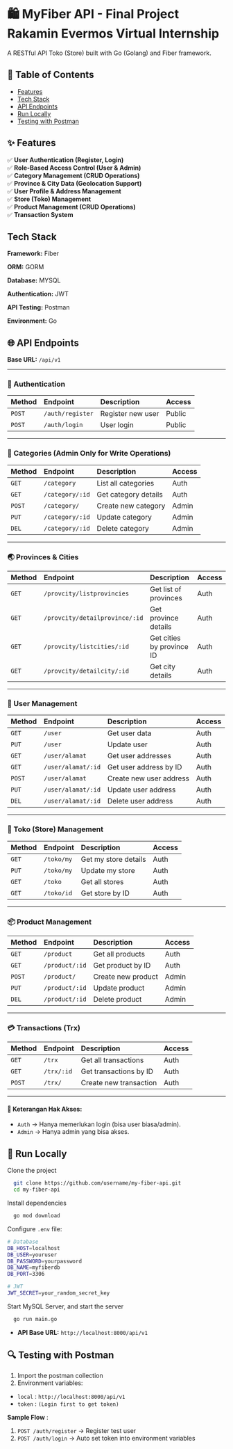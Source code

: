 # 🛍️ MyFiber API - Final Project Rakamin Evermos Virtual Internship

A RESTful API Toko (Store) built with Go (Golang) and Fiber framework.

## 📌 Table of Contents

- [Features](https://github.com/nandarahmat/my-fiber-api?tab=readme-ov-file#-features)
- [Tech Stack](https://github.com/nandarahmat/my-fiber-api?tab=readme-ov-file#-tech-stack)
- [API Endpoints](https://github.com/nandarahmat/my-fiber-api?tab=readme-ov-file#-api-endpoints)
- [Run Locally](https://github.com/nandarahmat/my-fiber-api?tab=readme-ov-file#-run-locally)
- [Testing with Postman](https://github.com/nandarahmat/my-fiber-api?tab=readme-ov-file#-testing-with-postman)

## ✨ Features

✅ **User Authentication (Register, Login)**  
✅ **Role-Based Access Control (User & Admin)**  
✅ **Category Management (CRUD Operations)**  
✅ **Province & City Data (Geolocation Support)**  
✅ **User Profile & Address Management**  
✅ **Store (Toko) Management**  
✅ **Product Management (CRUD Operations)**  
✅ **Transaction System**

## Tech Stack

**Framework:** Fiber

**ORM:** GORM

**Database:** MYSQL

**Authentication:** JWT

**API Testing:** Postman

**Environment:** Go

## 🌐 API Endpoints

**Base URL:** `/api/v1`

---

### 🔐 Authentication

| Method | Endpoint         | Description       | Access |
| :----- | :--------------- | :---------------- | :----- |
| `POST` | `/auth/register` | Register new user | Public |
| `POST` | `/auth/login`    | User login        | Public |

---

### 📂 Categories (Admin Only for Write Operations)

| Method | Endpoint        | Description          | Access |
| :----- | :-------------- | :------------------- | :----- |
| `GET`  | `/category`     | List all categories  | Auth   |
| `GET`  | `/category/:id` | Get category details | Auth   |
| `POST` | `/category/`    | Create new category  | Admin  |
| `PUT`  | `/category/:id` | Update category      | Admin  |
| `DEL`  | `/category/:id` | Delete category      | Admin  |

---

### 🌏 Provinces & Cities

| Method | Endpoint                       | Description               | Access |
| :----- | :----------------------------- | :------------------------ | :----- |
| `GET`  | `/provcity/listprovincies`     | Get list of provinces     | Auth   |
| `GET`  | `/provcity/detailprovince/:id` | Get province details      | Auth   |
| `GET`  | `/provcity/listcities/:id`     | Get cities by province ID | Auth   |
| `GET`  | `/provcity/detailcity/:id`     | Get city details          | Auth   |

---

### 👤 User Management

| Method | Endpoint           | Description             | Access |
| :----- | :----------------- | :---------------------- | :----- |
| `GET`  | `/user`            | Get user data           | Auth   |
| `PUT`  | `/user`            | Update user             | Auth   |
| `GET`  | `/user/alamat`     | Get user addresses      | Auth   |
| `GET`  | `/user/alamat/:id` | Get user address by ID  | Auth   |
| `POST` | `/user/alamat`     | Create new user address | Auth   |
| `PUT`  | `/user/alamat/:id` | Update user address     | Auth   |
| `DEL`  | `/user/alamat/:id` | Delete user address     | Auth   |

---

### 🏪 Toko (Store) Management

| Method | Endpoint   | Description          | Access |
| :----- | :--------- | :------------------- | :----- |
| `GET`  | `/toko/my` | Get my store details | Auth   |
| `PUT`  | `/toko/my` | Update my store      | Auth   |
| `GET`  | `/toko`    | Get all stores       | Auth   |
| `GET`  | `/toko/id` | Get store by ID      | Auth   |

---

### 📦 Product Management

| Method | Endpoint       | Description        | Access |
| :----- | :------------- | :----------------- | :----- |
| `GET`  | `/product`     | Get all products   | Auth   |
| `GET`  | `/product/:id` | Get product by ID  | Auth   |
| `POST` | `/product/`    | Create new product | Admin  |
| `PUT`  | `/product/:id` | Update product     | Admin  |
| `DEL`  | `/product/:id` | Delete product     | Admin  |

---

### 💳 Transactions (Trx)

| Method | Endpoint   | Description            | Access |
| :----- | :--------- | :--------------------- | :----- |
| `GET`  | `/trx`     | Get all transactions   | Auth   |
| `GET`  | `/trx/:id` | Get transactions by ID | Auth   |
| `POST` | `/trx/`    | Create new transaction | Auth   |

---

#### 🔑 Keterangan Hak Akses:

- `Auth` → Hanya memerlukan login (bisa user biasa/admin).
- `Admin` → Hanya admin yang bisa akses.

## 🚀 Run Locally

Clone the project

```bash
  git clone https://github.com/username/my-fiber-api.git
  cd my-fiber-api
```

Install dependencies

```bash
  go mod download
```

Configure `.env` file:

```bash
# Database
DB_HOST=localhost
DB_USER=youruser
DB_PASSWORD=yourpassword
DB_NAME=myfiberdb
DB_PORT=3306

# JWT
JWT_SECRET=your_random_secret_key
```

Start MySQL Server, and start the server

```bash
  go run main.go
```

- **API Base URL:** `http://localhost:8000/api/v1`

## 🔍 Testing with Postman

1. Import the postman collection
2. Environment variables:

- `local` : `http://localhost:8000/api/v1`
- `token` : `(Login first to get token)`

**Sample Flow** :

1. `POST /auth/register` → Register test user
2. `POST /auth/login` → Auto set token into environment variables
